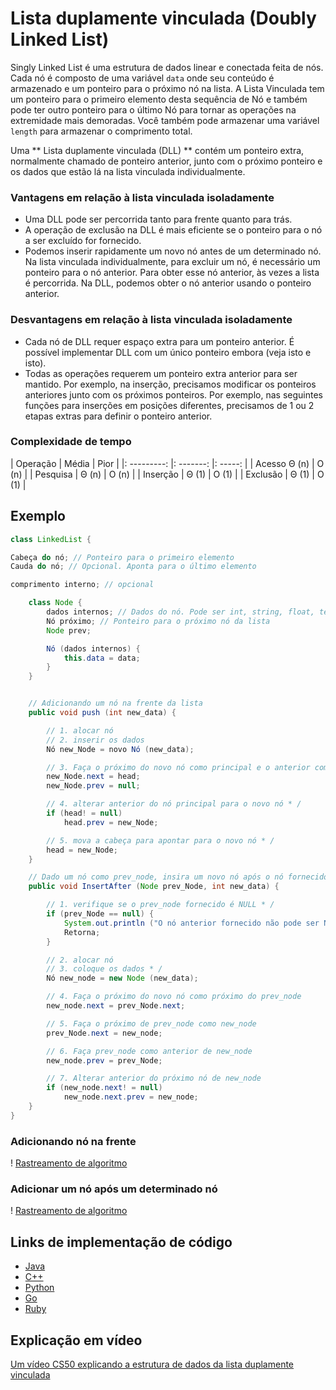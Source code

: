 # Lista duplamente vinculada (Doubly Linked List)

Singly Linked List é uma estrutura de dados linear e conectada feita de nós. Cada nó é composto de uma variável `data` onde seu conteúdo é armazenado e um ponteiro para o próximo nó na lista. A Lista Vinculada tem um ponteiro para o primeiro elemento desta sequência de Nó e também pode ter outro ponteiro para o último Nó para tornar as operações na extremidade mais demoradas. Você também pode armazenar uma variável `length` para armazenar o comprimento total.

Uma ** Lista duplamente vinculada (DLL) ** contém um ponteiro extra, normalmente chamado de ponteiro anterior, junto com o próximo ponteiro e os dados que estão lá na lista vinculada individualmente.

### Vantagens em relação à lista vinculada isoladamente

- Uma DLL pode ser percorrida tanto para frente quanto para trás.
- A operação de exclusão na DLL é mais eficiente se o ponteiro para o nó a ser excluído for fornecido.
- Podemos inserir rapidamente um novo nó antes de um determinado nó.
Na lista vinculada individualmente, para excluir um nó, é necessário um ponteiro para o nó anterior. Para obter esse nó anterior, às vezes a lista é percorrida. Na DLL, podemos obter o nó anterior usando o ponteiro anterior.

### Desvantagens em relação à lista vinculada isoladamente

- Cada nó de DLL requer espaço extra para um ponteiro anterior. É possível implementar DLL com um único ponteiro embora (veja isto e isto).
- Todas as operações requerem um ponteiro extra anterior para ser mantido. Por exemplo, na inserção, precisamos modificar os ponteiros anteriores junto com os próximos ponteiros. Por exemplo, nas seguintes funções para inserções em posições diferentes, precisamos de 1 ou 2 etapas extras para definir o ponteiro anterior.

### Complexidade de tempo

| Operação | Média | Pior |
|: ---------: |: -------: |: -----: |
| Acesso Θ (n) | O (n) |
| Pesquisa | Θ (n) | O (n) |
| Inserção | Θ (1) | O (1) |
| Exclusão | Θ (1) | O (1) |

## Exemplo

```java
class LinkedList {

Cabeça do nó; // Ponteiro para o primeiro elemento
Cauda do nó; // Opcional. Aponta para o último elemento

comprimento interno; // opcional

    class Node {
        dados internos; // Dados do nó. Pode ser int, string, float, templates, etc.
        Nó próximo; // Ponteiro para o próximo nó da lista
        Node prev;

        Nó (dados internos) {
            this.data = data;
        }
    }


    // Adicionando um nó na frente da lista
    public void push (int new_data) {

        // 1. alocar nó
        // 2. inserir os dados
        Nó new_Node = novo Nó (new_data);

        // 3. Faça o próximo do novo nó como principal e o anterior como NULL * /
        new_Node.next = head;
        new_Node.prev = null;

        // 4. alterar anterior do nó principal para o novo nó * /
        if (head! = null)
            head.prev = new_Node;

        // 5. mova a cabeça para apontar para o novo nó * /
        head = new_Node;
    }

    // Dado um nó como prev_node, insira um novo nó após o nó fornecido * /
    public void InsertAfter (Node prev_Node, int new_data) {

        // 1. verifique se o prev_node fornecido é NULL * /
        if (prev_Node == null) {
            System.out.println ("O nó anterior fornecido não pode ser NULL");
            Retorna;
        }

        // 2. alocar nó
        // 3. coloque os dados * /
        Nó new_node = new Node (new_data);

        // 4. Faça o próximo do novo nó como próximo do prev_node
        new_node.next = prev_Node.next;

        // 5. Faça o próximo de prev_node como new_node
        prev_Node.next = new_node;

        // 6. Faça prev_node como anterior de new_node
        new_node.prev = prev_Node;

        // 7. Alterar anterior do próximo nó de new_node
        if (new_node.next! = null)
            new_node.next.prev = new_node;
    }
}
```

### Adicionando nó na frente

! [Rastreamento de algoritmo](https://www.geeksforgeeks.org/wp-content/uploads/gq/2014/03/DLL_add_front1.png)

### Adicionar um nó após um determinado nó

! [Rastreamento de algoritmo](https://www.geeksforgeeks.org/wp-content/uploads/gq/2014/03/DLL_add_middle1.png)

## Links de implementação de código

- [Java](https://github.com/TheAlgorithms/Java/blob/master/DataStructures/Lists/DoublyLinkedList.java)
- [C++](https://github.com/TheAlgorithms/C-Plus-Plus/blob/master/Data%20Structure/Doubly%20Linked%20List.cpp)
- [Python](https://github.com/TheAlgorithms/Python/blob/master/data_structures/linked_list/doubly_linked_list.py)
- [Go](https://github.com/TheAlgorithms/Go/blob/master/data-structures/linked-list/double-linkedlist.go)
- [Ruby](https://github.com/TheAlgorithms/Ruby/blob/master/data_structures/linked_lists/double_list.rb)

## Explicação em vídeo

[Um vídeo CS50 explicando a estrutura de dados da lista duplamente vinculada](https://www.youtube.com/watch?v=FHMPswJDCvU)
